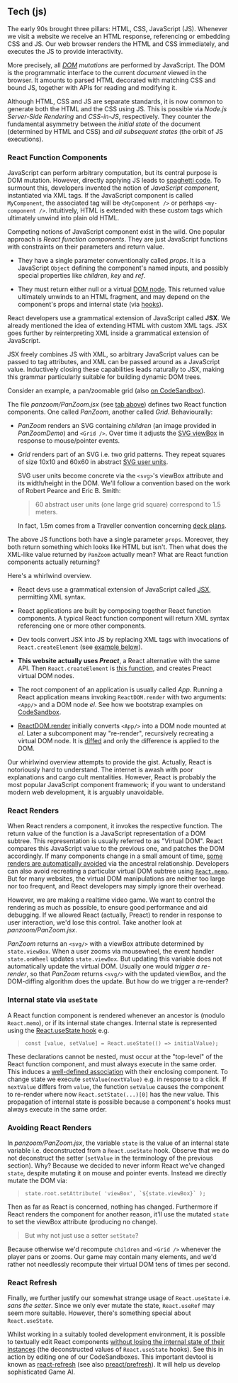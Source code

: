 ## Tech (js)

The early 90s brought three pillars: HTML, CSS, JavaScript (JS).
Whenever we visit a website we receive an HTML response, referencing or embedding CSS and JS.
Our web browser renders the HTML and CSS immediately,
and executes the JS to provide interactivity.

<aside>

More precisely, all _[DOM](https://en.wikipedia.org/wiki/Document_Object_Model#JavaScript) mutations_ are performed by JavaScript.
The DOM is the programmatic interface to the current _document_ viewed in the browser.
It amounts to parsed HTML decorated with matching CSS and bound JS, together with APIs for reading and modifying it.

</aside>

Although HTML, CSS and JS are separate standards, 
it is now common to generate both the HTML and the CSS using JS.
This is possible via _Node.js Server-Side Rendering_ and _CSS-in-JS_, respectively.
They counter the fundamental asymmetry between the _initial state_ of the document (determined by HTML and CSS) and _all subsequent states_ (the orbit of JS executions).


### React Function Components

JavaScript can perform arbitrary computation, but its central purpose is DOM mutation.
However, directly applying JS leads to [spaghetti code](https://en.wikipedia.org/wiki/Spaghetti_code).
To surmount this, developers invented the notion of _JavaScript component_, instantiated via XML tags.
If the JavaScript component is called `MyComponent`, the associated tag will be `<MyComponent />` or perhaps `<my-component />`.
Intuitively, HTML is extended with these custom tags which ultimately unwind into plain old HTML.

Competing notions of JavaScript component exist in the wild.
One popular approach is _React function components_.
They are just JavaScript functions with constraints on their parameters and return value.

- They have a single parameter conventionally called _props_.
  It is a JavaScript `Object` defining the component's named inputs,
  and possibly special properties like _children_, _key_ and _ref_.

- They must return either null or a virtual [DOM node](https://developer.mozilla.org/en-US/docs/Web/API/Node).
  This returned value ultimately unwinds to an HTML fragment,
  and may depend on the component's props and internal state (via [hooks](https://reactjs.org/docs/hooks-intro.html)).

React developers use a grammatical extension of JavaScript called **JSX**.
We already mentioned the idea of extending HTML with custom XML tags.
JSX goes further by reinterpreting XML inside a grammatical extension of JavaScript.

<aside>

JSX freely combines JS with XML, so arbitrary JavaScript values can be passed to tag attributes, and XML can be passed around as a JavaScript value. Inductively closing these capabilities leads naturally to JSX, making this grammar particularly suitable for building dynamic DOM trees.

</aside>

Consider an example, a pan/zoomable grid (also [on CodeSandbox](https://codesandbox.io/s/rogue-markup-panzoom-yq060?file=/src/panzoom/PanZoom.jsx "@new-tab")).

<div
  class="tabs"
  height="400"
  name="panzoom"
  tabs="[
    { key: 'component', filepath: 'example/PanZoomDemo' },
    { key: 'code', filepath: 'panzoom/PanZoom.jsx', folds: [{ line: 9, ch: 0 }] },
    { key: 'code', filepath: 'example/PanZoomDemo.jsx' },
  ]"
></div>

The file _panzoom/PanZoom.jsx_ (see [tab above](#command "open-tab panzoom panzoom/PanZoom.jsx")) defines two React function components.
One called _PanZoom_, another called _Grid_.
Behaviourally:

- _PanZoom_ renders an SVG containing _children_ (an image provided in _PanZoomDemo_) and `<Grid />`. Over time it adjusts the [SVG viewBox](https://developer.mozilla.org/en-US/docs/Web/SVG/Attribute/viewBox) in response to mouse/pointer events.

- _Grid_ renders part of an SVG i.e. two grid patterns.
  They repeat squares of size 10x10 and 60x60 in abstract [SVG user units](https://www.w3.org/TR/SVG2/coords.html#TermUserUnits).

  <aside title="svg-user-units">
  
  SVG user units become concrete via the `<svg>`'s viewBox attribute and its width/height in the DOM.
  We'll follow a convention based on the work of Robert Pearce and Eric B. Smith: 
  > 60 abstract user units (one large grid square) correspond to 1.5 meters.

  In fact, 1.5m comes from a Traveller convention concerning [deck plans](https://wiki.travellerrpg.com/Deck_Plan).

  </aside>

The above JS functions both have a single parameter `props`.
Moreover, they both return something which looks like HTML but isn't.
Then what does the XML-like value returned by `PanZoom` actually mean?
What are React function components actually returning?
<!-- For example, _PanZoom_ renders _Grid_ by using the XML tag `<Grid/>`.
Notice that React function components are functions, but syntactically they are not invoked like functions i.e. we don't write `Grid(props)`. -->

Here's a whirlwind overview.

- React devs use a grammatical extension of JavaScript called [JSX](https://en.wikipedia.org/wiki/JSX_(JavaScript) "@new-tab"), permitting XML syntax.
- React applications are built by composing together React function components. A typical React function component will return XML syntax referencing one or more other components.

- Dev tools convert JSX into JS by replacing XML tags with invocations of `React.createElement` (see [example below](#command "open-tab jsx-to-js")).
- **This website actually uses _Preact_**, a React alternative with the same API.
  Then `React.createElement` is [this function](https://github.com/preactjs/preact/blob/master/src/create-element.js "@new-tab"),
  and creates Preact virtual DOM nodes.
- The root component of an application is usually called _App_.
  Running a React application means invoking `ReactDOM.render`
  with two arguments: `<App/>` and a DOM node _el_. See how we bootstrap examples on [CodeSandbox](https://codesandbox.io/s/rogue-markup-panzoom-yq060?file=/src/index.js "@new-tab").

- [ReactDOM.render](https://github.com/preactjs/preact/blob/master/src/render.js "@new-tab") initially converts `<App/>` into a DOM node mounted at _el_.
  Later a subcomponent may "re-render", recursively recreating a virtual DOM node.
  It is [diffed](https://github.com/preactjs/preact/blob/master/src/diff/index.js "@new-tab")  and only the difference is applied to the DOM.

<div
  class="tabs"
  name="jsx-to-js"
  height="340"
  tabs="[ { key: 'code', filepath: 'example/jsx-to-js.jsx' } ]"
></div>

<aside>

Our whirlwind overview attempts to provide the gist.
Actually, React is notoriously hard to understand. 
The internet is awash with poor explanations and cargo cult mentalities.
However, React is probably the most popular JavaScript component framework;
if you want to understand modern web development, it is arguably unavoidable.

</aside>

### React Renders

<!--
Websites respond to interaction, sometimes without changing the DOM.
When they do mutate the DOM, they usually don't continually do so.
For example, zooming a map can be done with a CSS transform and a pre-existing CSS transition.
As another example, showing additional search results amounts to a single mutation.
-->

When React renders a component, it invokes the respective function.
The return value of the function is a JavaScript representation of a DOM subtree.
This representation is usually referred to as "Virtual DOM".
React compares this JavaScript value to the previous one, and patches the DOM accordingly.
If many components change in a small amount of time, [some renders are automatically avoided](https://github.com/preactjs/preact/blob/ebd87f3005d9558bfd3c5f38e0496a5d19553441/src/component.js#L221 "@new-tab") via the ancestral relationship.
Developers can also avoid recreating a particular virtual DOM subtree using [`React.memo`](https://github.com/preactjs/preact/blob/master/compat/src/memo.js "@new-tab").
But for many websites, the virtual DOM manipulations are neither too large nor too frequent, and React developers may simply ignore their overhead.

However, we are making a realtime video game.
We want to control the rendering as much as possible, to ensure good performance and aid debugging.
If we allowed React (actually, Preact) to render in response to user interaction, we'd lose this control.
Take another look at _panzoom/PanZoom.jsx_.

<div
  class="tabs"
  height="360"
  name="panzoom-again"
  tabs="[
    { key: 'code', filepath: 'panzoom/PanZoom.jsx', idSuffix: '1' },
    { key: 'code', filepath: 'geom/rect.js' },
  ]"
></div>

_PanZoom_ returns an `<svg/>` with a viewBox attribute determined by `state.viewBox`.
When a user zooms via mousewheel, the event handler `state.onWheel` updates `state.viewBox`.
But updating this variable does not automatically update the virtual DOM.
Usually one would _trigger a re-render_, so that _PanZoom_ returns `<svg/>` with the updated viewBox, and the DOM-diffing algorithm does the update.
But how do we trigger a re-render?

### Internal state via `useState`

A React function component is rendered whenever an ancestor is (modulo `React.memo`), or if its internal state changes. Internal state is represented using the [React.useState hook](https://reactjs.org/docs/hooks-state.html) e.g.

> `const [value, setValue] = React.useState(() => initialValue);`

These declarations cannot be nested, must occur at the "top-level" of the React function component, and must always execute in the same order.
This induces a [well-defined association](https://github.com/preactjs/preact/blob/98f130ee8695c2b4f7535205ddf02168192cdcac/hooks/src/index.js#L109 "@new-tab") with their enclosing component.
To change state we execute `setValue(nextValue)` e.g. in response to a click. If `nextValue` differs from `value`, the function `setValue` causes the component to re-render where now `React.setState(...)[0]` has the new value.
This propagation of internal state is possible because a component's hooks must always execute in the same order.

### Avoiding React Renders

In _panzoom/PanZoom.jsx_, the variable `state` is the value of an internal state variable i.e. deconstructed from a `React.useState` hook. Observe that we do not deconstruct the setter (`setValue` in the terminology of the previous section).
Why?
Because we decided to never inform React we've changed `state`, despite mutating it on mouse and pointer events.
Instead we directly mutate the DOM via:

> ``state.root.setAttribute( 'viewBox', `${state.viewBox}` );``

<!-- By the way, `` `${state.viewBox}` `` amounts to `state.viewBox.toString()` which is defined in [geom/rect.js](#command "open-tab panzoom-again geom/rect.js"). -->

Then as far as React is concerned, nothing has changed.
Furthermore if React renders the component for another reason, it'll use the mutated `state` to set the viewBox attribute (producing no change).
> But why not just use a setter `setState`?

Because otherwise we'd recompute `children` and `<Grid />` whenever the player pans or zooms.
Our game may contain many elements, and we'd rather not needlessly recompute their virtual DOM tens of times per second.

<!-- The above situation is handled by a single DOM mutation.
In more complex situations we might integrate [Web Components](https://developer.mozilla.org/en-US/docs/Web/Web_Components).
More on that later. -->

<!-- ### CSS inside JS

Traditionally, CSS is provided in separate files,
linked in the `<head/>` and referenced by DOM elements via their space-separated attribute `class`.
Both _PanZoom_ and _PanZoomDemo_ above are styled using CSS-in-JS.
This means the CSS is written inside JS or JSX files, often together with the React component it applies to.
The npm module [Goober](https://www.npmjs.com/package/goober) handles this for us. -->

### React Refresh

Finally, we further justify our somewhat strange usage of `React.useState` i.e. _sans the setter_.
Since we only ever mutate the state, `React.useRef` may seem more suitable.
However, there's something special about `React.useState`.

Whilst working in a suitably tooled development environment, it is possible to textually edit React components [without losing the internal state of their instances](https://www.npmjs.com/package/react-refresh) (the deconstructed values of `React.useState` hooks).
See this in action by editing one of our CodeSandboxes.
This important devtool is known as [react-refresh](https://www.npmjs.com/package/react-refresh) (see also [preact/prefresh](https://github.com/preactjs/prefresh)).
It will help us develop sophisticated Game AI.
